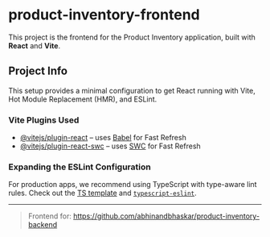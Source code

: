 # product-inventory-frontend

This project is the frontend for the Product Inventory application, built with **React** and **Vite**.

## Project Info

This setup provides a minimal configuration to get React running with Vite, Hot Module Replacement (HMR), and ESLint.

### Vite Plugins Used

- [@vitejs/plugin-react](https://github.com/vitejs/vite-plugin-react/blob/main/packages/plugin-react) – uses [Babel](https://babeljs.io/) for Fast Refresh
- [@vitejs/plugin-react-swc](https://github.com/vitejs/vite-plugin-react/blob/main/packages/plugin-react-swc) – uses [SWC](https://swc.rs/) for Fast Refresh

### Expanding the ESLint Configuration

For production apps, we recommend using TypeScript with type-aware lint rules. Check out the [TS template](https://github.com/vitejs/vite/tree/main/packages/create-vite/template-react-ts) and [`typescript-eslint`](https://typescript-eslint.io).

---

> Frontend for: https://github.com/abhinandbhaskar/product-inventory-backend

